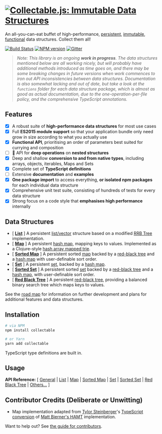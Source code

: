 # [![Collectable.js: Immutable Data Structures](https://github.com/frptools/collectable/raw/master/.assets/logo.png)](https://github.com/frptools/collectable)

An all-you-can-eat buffet of high-performance, [persistent](https://en.wikipedia.org/wiki/Persistent_data_structure), [immutable](https://en.wikipedia.org/wiki/Immutable_object), [functional](https://en.wikipedia.org/wiki/Functional_programming) data structures. Collect them all!

[![Build Status](https://travis-ci.org/frptools/collectable.svg?branch=master)](https://travis-ci.org/frptools/collectable)
[![NPM version](https://badge.fury.io/js/collectable.svg)](http://badge.fury.io/js/collectable)
[![Gitter](https://badges.gitter.im/gitterHQ/gitter.svg)](https://gitter.im/FRPTools/Lobby)

> _Note: This library is an ongoing **work in progress**. The data structures mentioned below are all working nicely, but will probably have additional methods introduced as time goes on, and there may be some breaking changes in future versions when work commences to iron out API inconsistencies between data structures. Documentation is also somewhat lacking and out of date, but take a look at the `functions` folder for each data structure package, which is almost as good as actual documentation, due to the one-operation-per-file policy, and the comprehensive TypeScript annotations._

## Features

- [x] A robust suite of **high-performance data structures** for most use cases
- [x] Full **ES2015 module support** so that your application bundle only need grow in size according to what you actually use
- [x] **Functional API**, prioritising an order of parameters best suited for currying and composition
- [ ] :construction: API for **deep operations** on **nested structures**
- [x] Deep and shallow **conversion to and from native types**, including arrays, objects, iterables, Maps and Sets
- [x] Complete set of **TypeScript definitions**
- [ ] Extensive **documentation** and **examples**
- [x] **One package import** to access everything, **or isolated npm packages** for each individual data structure
- [x] Comprehensive unit test suite, consisting of hundreds of tests for every data structure
- [x] Strong focus on a code style that **emphasises high performance** internally

## Data Structures

- [ **[List](/packages/list#collectablejs-immutable-list)** ] A persistent [list/vector](https://en.wikipedia.org/wiki/List_(abstract_data_type)) structure based on a modified [RRB Tree](https://infoscience.epfl.ch/record/169879/files/RMTrees.pdf) implementation.
- [ **[Map](/packages/map#collectablejs-immutable-map)** ] A persistent [hash map](https://en.wikipedia.org/wiki/Associative_array), mapping keys to values. Implemented as a Clojure-style [hash array mapped trie](https://en.wikipedia.org/wiki/Hash_array_mapped_trie).
- [ **[Sorted Map](/packages/sorted-map#collectablejs-immutable-sorted-map)** ] A persistent sorted [map](https://en.wikipedia.org/wiki/Associative_array) backed by a [red-black tree](/packages/red-black-tree#collectablejs-immutable-sorted-set) and a [hash map](/packages/map#collectablejs-immutable-map) with user-definable sort order.
- [ **[Set](/packages/set#collectablejs-immutable-set)** ] A persistent [set](https://en.wikipedia.org/wiki/Set_(abstract_data_type)), backed by a [hash map](/packages/map#collectablejs-immutable-map).
- [ **[Sorted Set](/packages/sorted-set#collectablejs-immutable-sorted-set)** ] A persistent sorted [set](https://en.wikipedia.org/wiki/Set_(abstract_data_type)) backed by a [red-black tree](/packages/red-black-tree#collectablejs-immutable-red-black-tree) and a [hash map](https://en.wikipedia.org/wiki/Associative_array), with user-definable sort order.
- [ **[Red Black Tree](/packages/red-black-tree#collectablejs-immutable-red-black-tree)** ] A persistent [red-black tree](https://en.wikipedia.org/wiki/Red%E2%80%93black_tree), providing a balanced binary search tree which maps keys to values.

See the [road map](https://github.com/frptools/collectable/wiki) for information on further development and plans for additional features and data structures.

## Installation

```bash
# via NPM
npm install collectable

# or Yarn
yarn add collectable
```

TypeScript type definitions are built in.

## Usage

**API Reference:**
[ [General](/packages/collectable#collectablejs-main-package)
| [List](/packages/list#collectablejs-immutable-list)
| [Map](/packages/map#collectablejs-immutable-map)
| [Sorted Map](/packages/sorted-map#collectablejs-immutable-sorted-map)
| [Set](/packages/set#collectablejs-immutable-set)
| [Sorted Set](/packages/sorted-set#collectablejs-immutable-sorted-set)
| [Red Black Tree](/packages/red-black-tree#collectablejs-immutable-red-black-tree)
| [Others...](https://github.com/frptools/collectable/wiki) ]

## Contributor Credits (Deliberate or Unwitting)

- Map implementation adapted from [Tylor Steinberger](https://github.com/TylorS)'s [TypeScript conversion](https://github.com/TylorS/typed-hashmap) of [Matt Bierner's HAMT](https://github.com/mattbierner/hamt_plus) implementation.

Want to help out? See [the guide for contributors](CONTRIBUTING.md).
